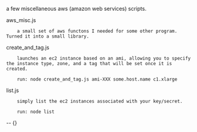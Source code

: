 a few miscellaneous aws (amazon web services) scripts.

aws_misc.js

		a small set of aws functons I needed for some other program. Turned it into a small library.


create_and_tag.js

		launches an ec2 instance based on an ami, allowing you to specify the instance type, zone, and a tag that will be set once it is created.

		run: node create_and_tag.js ami-XXX some.host.name c1.xlarge


list.js

		simply list the ec2 instances associated with your key/secret.

		run: node list

-- {}
